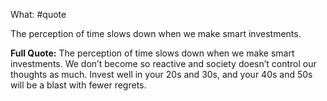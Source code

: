What: #quote

The perception of time slows down when we make smart investments.

**Full Quote:**
The perception of time slows down when we make smart investments. 
We don’t become so reactive and society doesn’t control our thoughts as much. 
Invest well in your 20s and 30s, and your 40s and 50s will be a blast with fewer regrets.